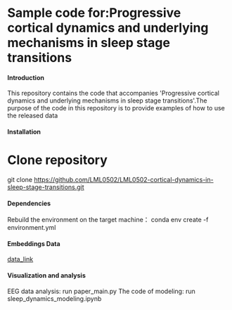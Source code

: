 # Sample code for:Progressive cortical dynamics and underlying mechanisms in sleep stage transitions
#### Introduction
This repository contains the code that accompanies 'Progressive cortical dynamics and underlying mechanisms in sleep stage transitions'.The purpose of the code in this repository is to provide examples of how to use the released data

#### Installation
# Clone repository
git clone https://github.com/LML0502/LML0502-cortical-dynamics-in-sleep-stage-transitions.git

#### Dependencies
Rebuild the environment on the target machine：
conda env create -f environment.yml

#### Embeddings Data

<a href="https://zenodo.org/uploads/15307159" target="data_link">data_link</a>


#### Visualization and analysis
EEG data analysis:
run paper_main.py
The code of modeling:
run sleep_dynamics_modeling.ipynb
